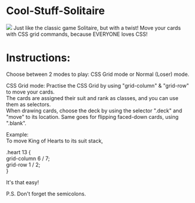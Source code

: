 # Cool-Stuff-Solitaire

<img src="https://github.com/yjrandom/Cool-Stuff-Solitaire/blob/project-version/css-screenshot.png"/>
Just like the classic game Solitaire, but with a twist! Move your cards with CSS grid commands, because EVERYONE loves CSS!

# Instructions:
Choose between 2 modes to play: CSS Grid mode or Normal (Loser) mode.

CSS Grid mode:
Practise the CSS Grid by using "grid-column" & "grid-row" to move your cards.  
The cards are assigned their suit and rank as classes, and you can use them as selectors.  
When drawing cards, choose the deck by using the selector ".deck" and "move" to its location. Same goes for flipping faced-down cards, using ".blank". 

Example:  
To move King of Hearts to its suit stack,

.heart 13 {  
grid-column 6 / 7;  
grid-row 1 / 2;  
}

It's that easy!

P.S. Don't forget the semicolons.
